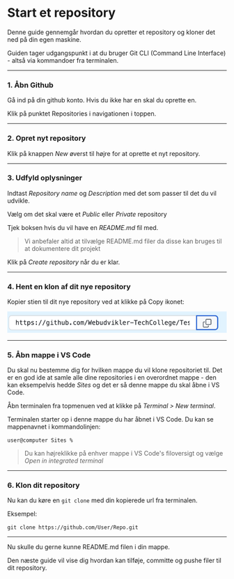 # Start et repository
Denne guide gennemgår hvordan du opretter et repository og kloner det ned på din egen maskine.

Guiden tager udgangspunkt i at du bruger Git CLI (Command Line Interface) - altså via kommandoer fra terminalen.
___
### 1. Åbn Github
Gå ind på din github konto. Hvis du ikke har en skal du oprette en. 

Klik på punktet Repositories i navigationen i toppen.
___
### 2. Opret nyt repository
Klik på knappen *New* øverst til højre for at oprette et nyt repository.
___
### 3. Udfyld oplysninger
Indtast *Repository name* og *Description* med det som passer til det du vil udvikle.

Vælg om det skal være et *Public* eller *Private* repository

Tjek boksen hvis du vil have en *README.md* fil med. 

> Vi anbefaler altid at tilvælge README.md filer da disse kan bruges til at dokumentere dit projekt 

Klik på *Create repository* når du er klar.
___
### 4. Hent en klon af dit nye repository
Kopier stien til dit nye repository ved at klikke på Copy ikonet:

![Eksempelbillede](./images/Kopier%20sti%20til%20github.png)
___
### 5. Åbn mappe i VS Code
Du skal nu bestemme dig for hvilken mappe du vil klone repositoriet til. Det er en god ide at samle alle dine repositories i en overordnet mappe - den kan eksempelvis hedde *Sites* og det er så denne mappe du skal åbne i VS Code.

Åbn terminalen fra topmenuen ved at klikke på *Terminal > New terminal*. 

Terminalen starter op i denne mappe du har åbnet i VS Code. Du kan se mappenavnet i kommandolinjen:
```
user@computer Sites %
```
>  Du kan højreklikke på enhver mappe i VS Code's filoversigt og vælge *Open in integrated terminal*
___
### 6. Klon dit repository
Nu kan du køre en `git clone` med din kopierede url fra terminalen.

Eksempel:
```
git clone https://github.com/User/Repo.git
```
___
Nu skulle du gerne kunne README.md filen i din mappe.

Den næste guide vil vise dig hvordan kan tilføje, committe og pushe filer til dit repository.

